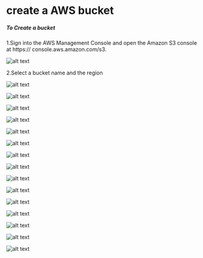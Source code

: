 # create a AWS bucket

##### To Create a bucket

1.Sign into the AWS Management Console and open the Amazon S3 console at https://
console.aws.amazon.com/s3.

![alt text](http://i59.tinypic.com/15ybuat.jpg)

2.Select a bucket name and the region

![alt text](http://i61.tinypic.com/219z81c.jpg)

![alt text](http://i62.tinypic.com/2mqj9dl.jpg)

![alt text](http://i59.tinypic.com/23kew0k.jpg)

![alt text](http://i57.tinypic.com/2sbtjk7.jpg)

![alt text](http://i58.tinypic.com/fjqgdk.jpg)

![alt text](http://i58.tinypic.com/2n0r8yc.jpg)

![alt text](http://i58.tinypic.com/wi5aph.jpg)

![alt text](http://i58.tinypic.com/2hq8b6b.jpg)

![alt text](http://i61.tinypic.com/nzr6mt.jpg)

![alt text](http://i62.tinypic.com/2rze2iw.jpg)

![alt text](http://i62.tinypic.com/15cbs3s.jpg)

![alt text](http://i60.tinypic.com/mws5yb.jpg)

![alt text](http://i62.tinypic.com/25yyhhx.jpg)

![alt text](http://i57.tinypic.com/2yug7yp.jpg)

![alt text](http://i61.tinypic.com/14m9hyv.jpg)


  

